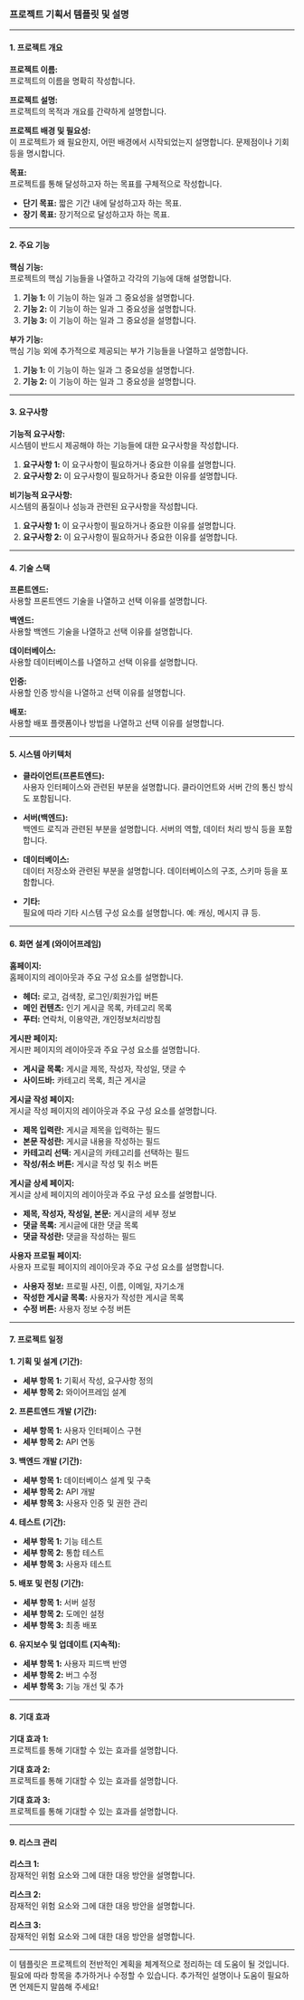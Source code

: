 ### 프로젝트 기획서 템플릿 및 설명

---

#### 1. 프로젝트 개요

**프로젝트 이름:**  
프로젝트의 이름을 명확히 작성합니다.

**프로젝트 설명:**  
프로젝트의 목적과 개요를 간략하게 설명합니다.

**프로젝트 배경 및 필요성:**  
이 프로젝트가 왜 필요한지, 어떤 배경에서 시작되었는지 설명합니다. 문제점이나 기회 등을 명시합니다.

**목표:**  
프로젝트를 통해 달성하고자 하는 목표를 구체적으로 작성합니다.
- **단기 목표:** 짧은 기간 내에 달성하고자 하는 목표.
- **장기 목표:** 장기적으로 달성하고자 하는 목표.

---

#### 2. 주요 기능

**핵심 기능:**  
프로젝트의 핵심 기능들을 나열하고 각각의 기능에 대해 설명합니다.
1. **기능 1:** 이 기능이 하는 일과 그 중요성을 설명합니다.
2. **기능 2:** 이 기능이 하는 일과 그 중요성을 설명합니다.
3. **기능 3:** 이 기능이 하는 일과 그 중요성을 설명합니다.

**부가 기능:**  
핵심 기능 외에 추가적으로 제공되는 부가 기능들을 나열하고 설명합니다.
1. **기능 1:** 이 기능이 하는 일과 그 중요성을 설명합니다.
2. **기능 2:** 이 기능이 하는 일과 그 중요성을 설명합니다.

---

#### 3. 요구사항

**기능적 요구사항:**  
시스템이 반드시 제공해야 하는 기능들에 대한 요구사항을 작성합니다.
1. **요구사항 1:** 이 요구사항이 필요하거나 중요한 이유를 설명합니다.
2. **요구사항 2:** 이 요구사항이 필요하거나 중요한 이유를 설명합니다.

**비기능적 요구사항:**  
시스템의 품질이나 성능과 관련된 요구사항을 작성합니다.
1. **요구사항 1:** 이 요구사항이 필요하거나 중요한 이유를 설명합니다.
2. **요구사항 2:** 이 요구사항이 필요하거나 중요한 이유를 설명합니다.

---

#### 4. 기술 스택

**프론트엔드:**  
사용할 프론트엔드 기술을 나열하고 선택 이유를 설명합니다.

**백엔드:**  
사용할 백엔드 기술을 나열하고 선택 이유를 설명합니다.

**데이터베이스:**  
사용할 데이터베이스를 나열하고 선택 이유를 설명합니다.

**인증:**  
사용할 인증 방식을 나열하고 선택 이유를 설명합니다.

**배포:**  
사용할 배포 플랫폼이나 방법을 나열하고 선택 이유를 설명합니다.

---

#### 5. 시스템 아키텍처

- **클라이언트(프론트엔드):**  
  사용자 인터페이스와 관련된 부분을 설명합니다. 클라이언트와 서버 간의 통신 방식도 포함됩니다.

- **서버(백엔드):**  
  백엔드 로직과 관련된 부분을 설명합니다. 서버의 역할, 데이터 처리 방식 등을 포함합니다.

- **데이터베이스:**  
  데이터 저장소와 관련된 부분을 설명합니다. 데이터베이스의 구조, 스키마 등을 포함합니다.

- **기타:**  
  필요에 따라 기타 시스템 구성 요소를 설명합니다. 예: 캐싱, 메시지 큐 등.

---

#### 6. 화면 설계 (와이어프레임)

**홈페이지:**  
홈페이지의 레이아웃과 주요 구성 요소를 설명합니다.
- **헤더:** 로고, 검색창, 로그인/회원가입 버튼
- **메인 컨텐츠:** 인기 게시글 목록, 카테고리 목록
- **푸터:** 연락처, 이용약관, 개인정보처리방침

**게시판 페이지:**  
게시판 페이지의 레이아웃과 주요 구성 요소를 설명합니다.
- **게시글 목록:** 게시글 제목, 작성자, 작성일, 댓글 수
- **사이드바:** 카테고리 목록, 최근 게시글

**게시글 작성 페이지:**  
게시글 작성 페이지의 레이아웃과 주요 구성 요소를 설명합니다.
- **제목 입력란:** 게시글 제목을 입력하는 필드
- **본문 작성란:** 게시글 내용을 작성하는 필드
- **카테고리 선택:** 게시글의 카테고리를 선택하는 필드
- **작성/취소 버튼:** 게시글 작성 및 취소 버튼

**게시글 상세 페이지:**  
게시글 상세 페이지의 레이아웃과 주요 구성 요소를 설명합니다.
- **제목, 작성자, 작성일, 본문:** 게시글의 세부 정보
- **댓글 목록:** 게시글에 대한 댓글 목록
- **댓글 작성란:** 댓글을 작성하는 필드

**사용자 프로필 페이지:**  
사용자 프로필 페이지의 레이아웃과 주요 구성 요소를 설명합니다.
- **사용자 정보:** 프로필 사진, 이름, 이메일, 자기소개
- **작성한 게시글 목록:** 사용자가 작성한 게시글 목록
- **수정 버튼:** 사용자 정보 수정 버튼

---

#### 7. 프로젝트 일정

**1. 기획 및 설계 (기간):**
- **세부 항목 1:** 기획서 작성, 요구사항 정의
- **세부 항목 2:** 와이어프레임 설계

**2. 프론트엔드 개발 (기간):**
- **세부 항목 1:** 사용자 인터페이스 구현
- **세부 항목 2:** API 연동

**3. 백엔드 개발 (기간):**
- **세부 항목 1:** 데이터베이스 설계 및 구축
- **세부 항목 2:** API 개발
- **세부 항목 3:** 사용자 인증 및 권한 관리

**4. 테스트 (기간):**
- **세부 항목 1:** 기능 테스트
- **세부 항목 2:** 통합 테스트
- **세부 항목 3:** 사용자 테스트

**5. 배포 및 런칭 (기간):**
- **세부 항목 1:** 서버 설정
- **세부 항목 2:** 도메인 설정
- **세부 항목 3:** 최종 배포

**6. 유지보수 및 업데이트 (지속적):**
- **세부 항목 1:** 사용자 피드백 반영
- **세부 항목 2:** 버그 수정
- **세부 항목 3:** 기능 개선 및 추가

---

#### 8. 기대 효과

**기대 효과 1:**  
프로젝트를 통해 기대할 수 있는 효과를 설명합니다.

**기대 효과 2:**  
프로젝트를 통해 기대할 수 있는 효과를 설명합니다.

**기대 효과 3:**  
프로젝트를 통해 기대할 수 있는 효과를 설명합니다.

---

#### 9. 리스크 관리

**리스크 1:**  
잠재적인 위험 요소와 그에 대한 대응 방안을 설명합니다.

**리스크 2:**  
잠재적인 위험 요소와 그에 대한 대응 방안을 설명합니다.

**리스크 3:**  
잠재적인 위험 요소와 그에 대한 대응 방안을 설명합니다.

---

이 템플릿은 프로젝트의 전반적인 계획을 체계적으로 정리하는 데 도움이 될 것입니다. 필요에 따라 항목을 추가하거나 수정할 수 있습니다. 추가적인 설명이나 도움이 필요하면 언제든지 말씀해 주세요!